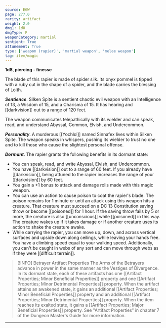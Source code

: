```yaml
---
source: EGW
page: 277.0
rarity: artifact
weight: 2.0
dmg1: 1d8
dmgType: P
weaponCategory: martial
sentient: True
attunement: True
type: ['weapon (rapier)', 'martial weapon', 'melee weapon']
tag: item/magic
---
```


**1d8, piercing - finesse**

The blade of this rapier is made of spider silk. Its onyx pommel is tipped with a ruby cut in the shape of a spider, and the blade carries the blessing of Lolth.

**_Sentience_**. Silken Spite is a sentient chaotic evil weapon with an Intelligence of 13, a Wisdom of 15, and a Charisma of 15. It has hearing and [[darkvision]] out to a range of 120 feet.

The weapon communicates telepathically with its wielder and can speak, read, and understand Abyssal, Common, Elvish, and Undercommon.

**_Personality_**. A murderous [[Yochlol]] named Sinnafex lives within Silken Spite. The weapon speaks in whispers, pushing its wielder to trust no one and to kill those who cause the slightest personal offense.

**_Dormant_**. The rapier grants the following benefits in its dormant state:

- You can speak, read, and write Abyssal, Elvish, and Undercommon.
- You have [[darkvision]] out to a range of 60 feet. If you already have [[darkvision]], being attuned to the rapier increases the range of your [[darkvision]] by 60 feet.
- You gain a +1 bonus to attack and damage rolls made with this magic weapon.
- You can use an action to cause poison to coat the rapier's blade. The poison remains for 1 minute or until an attack using this weapon hits a creature. That creature must succeed on a DC 13 Constitution saving throw or become [[poisoned]] for 1 hour. If the saving throw fails by 5 or more, the creature is also [[unconscious]] while [[poisoned]] in this way. The creature wakes up if it takes damage or if another creature uses its action to shake the creature awake.
- While carrying the rapier, you can move up, down, and across vertical surfaces and upside down along ceilings, while leaving your hands free. You have a climbing speed equal to your walking speed. Additionally, you can't be caught in webs of any sort and can move through webs as if they were [[difficult terrain]].


> [!INFO] Betrayer Artifact Properties
>The Arms of the Betrayers advance in power in the same manner as the Vestiges of Divergence. In its dormant state, each of these artifacts has one [[Artifact Properties; Minor Beneficial Properties]] property and one [[Artifact Properties; Minor Detrimental Properties]] property. When the artifact attains an awakened state, it gains an additional [[Artifact Properties; Minor Beneficial Properties]] property and an additional [[Artifact Properties; Minor Detrimental Properties]] property. When the item reaches its exalted state, it gains a [[Artifact Properties; Major Beneficial Properties]] property. See "Artifact Properties" in chapter 7 of the Dungeon Master's Guide for more information.

---


